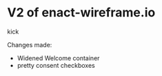 # V2 of enact-wireframe.io

kick

Changes made:
- Widened Welcome container 
- pretty consent checkboxes
